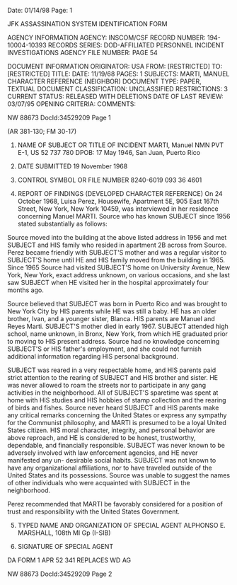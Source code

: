 Date: 01/14/98
Page: 1

JFK ASSASSINATION SYSTEM
IDENTIFICATION FORM

AGENCY INFORMATION
AGENCY: INSCOM/CSF
RECORD NUMBER: 194-10004-10393
RECORDS SERIES: DOD-AFFILIATED PERSONNEL INCIDENT INVESTIGATIONS
AGENCY FILE NUMBER: PAGE 54

DOCUMENT INFORMATION
ORIGINATOR: USA
FROM: [RESTRICTED]
TO: [RESTRICTED]
TITLE:
DATE: 11/19/68
PAGES: 1
SUBJECTS: MARTI, MANUEL
CHARACTER REFERENCE (NEIGHBOR)
DOCUMENT TYPE: PAPER, TEXTUAL DOCUMENT
CLASSIFICATION: UNCLASSIFIED
RESTRICTIONS: 3
CURRENT STATUS: RELEASED WITH DELETIONS
DATE OF LAST REVIEW: 03/07/95
OPENING CRITERIA:
COMMENTS:

NW 88673 DocId:34529209 Page 1

(AR 381-130; FM 30-17)

1. NAME OF SUBJECT OR TITLE OF INCIDENT
MARTI, Manuel NMN
PVT E-1, US 52 737 780
DPOB: 17 May 1946, San Juan, Puerto Rico

2. DATE SUBMITTED
19 November 1968

3. CONTROL SYMBOL OR FILE NUMBER
8240-6019
093 36 4601

4. REPORT OF FINDINGS
(DEVELOPED CHARACTER REFERENCE) On 24 October 1968, Luisa Perez,
Housewife, Apartment 5E, 905 East 167th Street, New York, New York 10459,
was interviewed in her residence concerning Manuel MARTI. Source who has
known SUBJECT since 1956 stated substantially as follows:

Source moved into the building at the above listed address in
1956 and met SUBJECT and HIS family who resided in apartment 2B across from
Source. Perez became friendly with SUBJECT'S mother and was a regular
visitor to SUBJECT'S home until HE and HIS family moved from the building
in 1965. Since 1965 Source had visited SUBJECT'S home on University Avenue,
New York, New York, exact address unknown, on various occasions, and she
last saw SUBJECT when HE visited her in the hospital approximately four
months ago.

Source believed that SUBJECT was born in Puerto Rico and was
brought to New York City by HIS parents while HE was still a baby. HE
has an older brother, Ivan, and a younger sister, Blanca. HIS parents are
Manuel and Reyes Marti. SUBJECT'S mother died in early 1967. SUBJECT
attended high school, name unknown, in Bronx, New York, from which HE
graduated prior to moving to HIS present address. Source had no knowledge
concerning SUBJECT'S or HIS father's employment, and she could not furnish
additional information regarding HIS personal background.

SUBJECT was reared in a very respectable home, and HIS parents
paid strict attention to the rearing of SUBJECT and HIS brother and sister.
HE was never allowed to roam the streets nor to participate in any gang
activities in the neighborhood. All of SUBJECT'S sparetime was spent at
home with HIS studies and HIS hobbies of stamp collection and the rearing
of birds and fishes. Source never heard SUBJECT and HIS parents make any
critical remarks concerning the United States or express any sympathy for
the Communist philosophy, and MARTI is presumed to be a loyal United States
citizen. HIS moral character, integrity, and personal behavior are above
reproach, and HE is considered to be honest, trustworthy, dependable,
and financially responsible. SUBJECT was never known to be adversely
involved with law enforcement agencies, and HE never manifested any un-
desirable social habits. SUBJECT was not known to have any organizational
affiliations, nor to have traveled outside of the United States and its
possessions. Source was unable to suggest the names of other individuals
who were acquainted with SUBJECT in the neighborhood.

Perez recommended that MARTI be favorably considered for a
position of trust and responsibility with the United States Government.

5. TYPED NAME AND ORGANIZATION OF SPECIAL AGENT
ALPHONSO E. MARSHALL, 108th MI Gp (I-SIB)

6. SIGNATURE OF SPECIAL AGENT

DA
FORM
1 APR 52 341 REPLACES WD AG

NW 88673 DocId:34529209 Page 2
